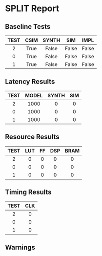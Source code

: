 
# SPLIT Report

## Baseline Tests

| TEST | CSIM | SYNTH | SIM | IMPL |
|:----:|:----:|:-----:|:---:|:----:|
| 2 | True | False | False | False | 
| 0 | True | False | False | False | 
| 1 | True | False | False | False | 



## Latency Results

| TEST | MODEL | SYNTH | SIM |
|:----:|:-----:|:-----:|:---:|
| 2 | 1000 | 0 | 0 | 
| 0 | 1000 | 0 | 0 | 
| 1 | 1000 | 0 | 0 | 



## Resource Results

| TEST | LUT | FF | DSP | BRAM |
|:----:|:---:|:--:|:---:|:----:|
| 2 | 0 | 0 | 0 | 0 | 
| 0 | 0 | 0 | 0 | 0 | 
| 1 | 0 | 0 | 0 | 0 | 


## Timing Results

| TEST | CLK |
|:----:|:---:|
| 2 | 0 | 
| 0 | 0 | 
| 1 | 0 | 


## Warnings




